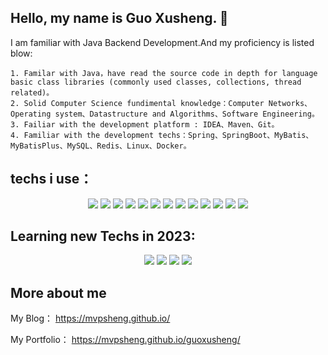 ## Hello, my name is Guo Xusheng. 👋
I am familiar with Java Backend Development.And my proficiency is listed blow:

    1. Familar with Java，have read the source code in depth for language basic class libraries (commonly used classes, collections, thread related)。
    2. Solid Computer Science fundimental knowledge：Computer Networks、Operating system、Datastructure and Algorithms、Software Engineering。
    3. Failiar with the development platform : IDEA、Maven、Git。
    4. Familiar with the development techs：Spring、SpringBoot、MyBatis、MyBatisPlus、MySQL、Redis、Linux、Docker。

## techs i use：

<p align="center">
    <img src="https://img.shields.io/static/v1?label=|&message=JAVA&color=cdf998&style=plastic&logo=java"/>
    <img src="https://img.shields.io/static/v1?label=|&message=MYSQL&color=cdd148&style=plastic&logo=mysql"/>
    <img src="https://img.shields.io/static/v1?label=|&message=Spring&color=4a935c&style=plastic&logo=spring"/>
    <img src="https://img.shields.io/static/v1?label=|&message=Redis&color=cbb148&style=plastic&logo=redis"/>
    <img src="https://img.shields.io/static/v1?label=|&message=PYTHON&color=52985b&style=plastic&logo=python"/>
    <img src="https://img.shields.io/static/v1?label=|&message=LINUX&color=bbb111&style=plastic&logo=linux"/>
    <img src="https://img.shields.io/static/v1?label=|&message=GIT&color=cbb148&style=plastic&logo=git"/>
    <img src="https://img.shields.io/static/v1?label=|&message=Docker&color=cdf998&style=plastic&logo=docker"/> 
    <img src="https://img.shields.io/static/v1?label=|&message=HTML5&color=23555f&style=plastic&logo=html5"/>
    <img src="https://img.shields.io/static/v1?label=|&message=CSS3&color=285f65&style=plastic&logo=css3"/>
    <img src="https://img.shields.io/static/v1?label=|&message=JAVASCRIPT&color=3c7f5d&style=plastic&logo=javascript"/>
    <img src="https://img.shields.io/static/v1?label=|&message=NODEJS&color=3c7f5d&style=plastic&logo=node.js"/>
    <img src="https://img.shields.io/static/v1?label=|&message=REACT.JS&color=4a935c&style=plastic&logo=react"/>
</p>


## Learning new Techs in 2023:

<p align="center">
    <img src="https://img.shields.io/static/v1?label=|&message=ZOOKEEPER&color=23555f&style=plastic&logo=zookeeper"/>
    <img src="https://img.shields.io/static/v1?label=|&message=DUBBO&color=285f65&style=plastic&logo=Dubbo"/>
    <img src="https://img.shields.io/static/v1?label=|&message=Mongo-DB&color=3c7f5d&style=plastic&logo=mongodb"/>
    <img src="https://img.shields.io/static/v1?label=|&message=Kubernetes&color=4a935c&style=plastic&logo=kubernetes"/>
</p>

## More about me

My Blog： https://mvpsheng.github.io/

My Portfolio： https://mvpsheng.github.io/guoxusheng/

<!-- ### My GitHub Contributions

![](https://raw.githubusercontent.com/mvpsheng/mvpsheng/main/assets/github-contribution-grid-snake.svg)
 -->
<!--
**mvpsheng/mvpsheng** is a ✨ _special_ ✨ repository because its `README.md` (this file) appears on your GitHub profile.

Here are some ideas to get you started:

- 🔭 I’m currently working on ...
- 🌱 I’m currently learning ...
- 👯 I’m looking to collaborate on ...
- 🤔 I’m looking for help with ...
- 💬 Ask me about ...
- 📫 How to reach me: ...
- 😄 Pronouns: ...
- ⚡ Fun fact: ...
-->

<!-- 首先是 艺术名字设计 -->

<!-- 为什么搭建个人博客以及为什么写博客   内容 记录自己一些经常出错的项目问题， 记录自己在进行项目开发 或者学习项目开发过程中的一些理解与收获，或者疑惑   因为时间长了难免有一些行为需要记录下来让自己避免，有一些设计方法，也许自己在下一个项目中可以用到 -->

<!-- 联系方式   个人网站、领英、简历 -->
<p align="center">
<!--   <a href="https://shawncharles.com" target="_blank">
    <img src="https://img.shields.io/static/v1?label=|&message=WEBSITE&color=23555f&style=plastic&logo=react&logo-color=white"/>
  </a>
  <a href="https://shawncharles.com/linkedin" target="_blank">
    <img src="https://img.shields.io/static/v1?label=|&message=LINKED-IN&color=cdf998&style=plastic&logo=linkedin&logo-color=white"/>
  </a>
  <a href="https://shawncharles.com/twitter" target="_blank">
    <img src="https://img.shields.io/static/v1?label=|&message=TWITTER&color=23555f&style=plastic&logo=twitter&logo-color=white"/>
  </a>
  <a href="https://shawncharles.com/angellist" target="_blank">
      <img src="https://img.shields.io/static/v1?label=|&message=ANGEL-LIST&color=cdf998&style=plastic&logo=angellist&logo-color=white"/>
  </a> -->
<!--   <a href="https://shawncharles.com/resume" target="_blank">
      <img src="https://img.shields.io/static/v1?label=|&message=RESUME&color=23555f&style=plastic&logo=react&logo-color=white"/>
  </a> -->
</p>
<!-- 简短的自我介绍 -->

<!-- projects 介绍 -->

<!-- Technologies 个人技术介绍 -->
